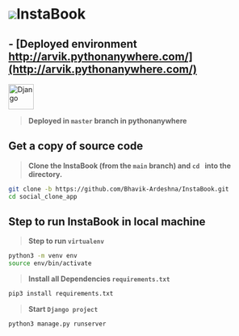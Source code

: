 # <img   src="http://pngimg.com/uploads/instagram/instagram_PNG16.png"/>InstaBook
## - [Deployed environment  http://arvik.pythonanywhere.com/](http://arvik.pythonanywhere.com/)

<img title="Django" height="50" src="https://www.vectorlogo.zone/logos/djangoproject/djangoproject-ar21.svg"/> 

> **Deployed in `master` branch in pythonanywhere**


## Get a copy of source code

> **Clone the InstaBook (from the `main` branch) and `cd ` into the directory.**

```sh
git clone -b https://github.com/Bhavik-Ardeshna/InstaBook.git
cd social_clone_app
```
## Step to run InstaBook in local machine

> **Step to run `virtualenv`**

```sh
python3 -m venv env
source env/bin/activate
```

> **Install all Dependencies `requirements.txt`**

```sh
pip3 install requirements.txt
```

> **Start `Django project`**

```sh
python3 manage.py runserver
```
